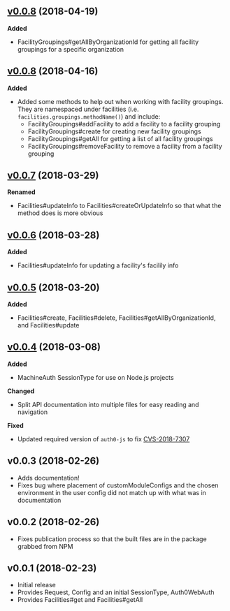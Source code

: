 ## [v0.0.8](http://github.com/ndustrialio/contxt-sdk-js/tree/v0.0.9) (2018-04-19)
**Added**
- FacilityGroupings#getAllByOrganizationId for getting all facility groupings for a specific organization

## [v0.0.8](http://github.com/ndustrialio/contxt-sdk-js/tree/v0.0.8) (2018-04-16)
**Added**
- Added some methods to help out when working with facility groupings. They are namespaced under facilities (i.e. `facilities.groupings.methodName()`) and include:
  - FacilityGroupings#addFacility to add a facility to a facility grouping
  - FacilityGroupings#create for creating new facility groupings
  - FacilityGroupings#getAll for getting a list of all facility groupings
  - FacilityGroupings#removeFacility to remove a facility from a facility grouping

## [v0.0.7](http://github.com/ndustrialio/contxt-sdk-js/tree/v0.0.7) (2018-03-29)
**Renamed**
- Facilities#updateInfo to Facilities#createOrUpdateInfo so that what the method does is more obvious

## [v0.0.6](http://github.com/ndustrialio/contxt-sdk-js/tree/v0.0.6) (2018-03-28)
**Added**
- Facilities#updateInfo for updating a facility's facilily info

## [v0.0.5](http://github.com/ndustrialio/contxt-sdk-js/tree/v0.0.5) (2018-03-20)

**Added**
- Facilities#create, Facilities#delete, Facilities#getAllByOrganizationId, and Facilities#update

## [v0.0.4](http://github.com/ndustrialio/contxt-sdk-js/tree/v0.0.4) (2018-03-08)

**Added**
- MachineAuth SessionType for use on Node.js projects

**Changed**
- Split API documentation into multiple files for easy reading and navigation

**Fixed**
- Updated required version of `auth0-js` to fix [CVS-2018-7307](https://auth0.com/docs/security/bulletins/cve-2018-7307)

## v0.0.3 (2018-02-26)
- Adds documentation!
- Fixes bug where placement of customModuleConfigs and the chosen environment in the user config did not match up with what was in documentation

## v0.0.2 (2018-02-26)
- Fixes publication process so that the built files are in the package grabbed from NPM

## v0.0.1 (2018-02-23)
- Initial release
- Provides Request, Config and an initial SessionType, Auth0WebAuth
- Provides Facilities#get and Facilities#getAll
